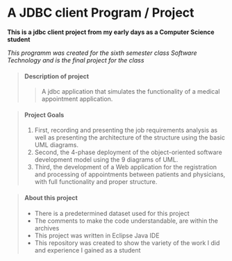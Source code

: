 # A JDBC client Program / Project

**This is a jdbc client project from my early days as a Computer Science student**

_This programm was created for the sixth semester class Software Technology 
and is the final project for the class_

> #### Description of project
>
>>A jdbc application that simulates the functionality of a medical appointment application.

> #### Project Goals
>
> 1. First, recording and presenting the job requirements analysis as well as presenting the architecture of the structure using the basic UML diagrams.
> 2. Second, the 4-phase deployment of the object-oriented software development model using the 9 diagrams of UML.
> 3. Third, the development of a Web application for the registration and processing of appointments between patients and physicians, with full functionality and proper structure.

> #### About this project
>
> - There is a predetermined dataset used for this project
> - The comments to make the code understandable, are within the archives
> - This project was written in Eclipse Java IDE
> - This repository was created to show the variety of the work I did and experience I gained as a student
>
